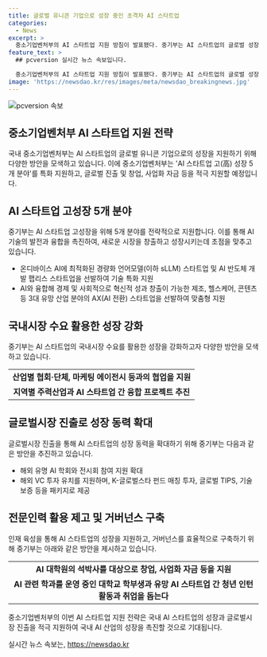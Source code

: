 ```yaml
---
title: 글로벌 유니콘 기업으로 성장 중인 초격차 AI 스타트업
categories:
  - News
excerpt: >
  중소기업벤처부의 AI 스타트업 지원 방침이 발표됐다. 중기부는 AI 스타트업의 글로벌 성장을 위해 맞춤형 지원과 자금 지원 등을 약속하며, AI 산업의 성장을 촉진할 계획이다. 레벨업 전략은 AI 스타트업 고성장 5개 분야를 지원하고, 국내시장 수요를 활용한 성장을 강화하며, 글로벌 시장 진출과 전문인력 활용을 위한 거버넌스를 구축하는 것으로 구성돼 있다. 또한, 올해 온디바이스 AI 챌린지도 추진 중이며, LG전자와의 협업을 통해 유망 스타트업의 기술이 확대될 예정이다. 이를 통해 AI 스타트업들이 경쟁력을 확보하고 글로벌시장에서 선도적인 역할을 할 수 있도록 중기부는 적극적인 지원을 약속했다.
feature_text: >
  ## pcversion 실시간 뉴스 속보입니다.

  중소기업벤처부의 AI 스타트업 지원 방침이 발표됐다. 중기부는 AI 스타트업의 글로벌 성장을 위해 맞춤형 지원과 자금 지원 등을 약속하며, AI 산업의 성장을 촉진할 계획이다. 레벨업 전략은 AI 스타트업 고성장 5개 분야를 지원하고, 국내시장 수요를 활용한 성장을 강화하며, 글로벌 시장 진출과 전문인력 활용을 위한 거버넌스를 구축하는 것으로 구성돼 있다. 또한, 올해 온디바이스 AI 챌린지도 추진 중이며, LG전자와의 협업을 통해 유망 스타트업의 기술이 확대될 예정이다. 이를 통해 AI 스타트업들이 경쟁력을 확보하고 글로벌시장에서 선도적인 역할을 할 수 있도록 중기부는 적극적인 지원을 약속했다.
image: 'https://newsdao.kr/res/images/meta/newsdao_breakingnews.jpg'
---
```


<p><img src="https://newsdao.kr/res/images/meta/newsdao_breakingnews.jpg" alt="pcversion 속보" /></p>

<h2 data-ke-size="size26">중소기업벤처부 AI 스타트업 지원 전략</h2>

<p>국내 중소기업벤처부는 AI 스타트업의 글로벌 유니콘 기업으로의 성장을 지원하기 위해 다양한 방안을 모색하고 있습니다. 이에 중소기업벤처부는 'AI 스타트업 고(高) 성장 5개 분야'를 특화 지원하고, 글로벌 진출 및 창업, 사업화 자금 등을 적극 지원할 예정입니다.</p>

<p data-ke-size="size16"></p>

<h2 data-ke-size="size24">AI 스타트업 고성장 5개 분야</h2>

<p>중기부는 AI 스타트업 고성장을 위해 5개 분야를 전략적으로 지원합니다. 이를 통해 AI 기술의 발전과 융합을 촉진하여, 새로운 시장을 창출하고 성장시키는데 초점을 맞추고 있습니다.</p>

<ul>
  <li>온디바이스 AI에 최적화된 경량화 언어모델(이하 sLLM) 스타트업 및 AI 반도체 개발 팹리스 스타트업을 선발하여 기술 특화 지원</li>
  <li>AI와 융합해 경제 및 사회적으로 혁신적 성과 창출이 가능한 제조, 헬스케어, 콘텐츠 등 3대 유망 산업 분야의 AX(AI 전환) 스타트업을 선발하여 맞춤형 지원</li>
</ul>

<p data-ke-size="size16"></p>

<h2 data-ke-size="size24">국내시장 수요 활용한 성장 강화</h2>

<p>중기부는 AI 스타트업의 국내시장 수요를 활용한 성장을 강화하고자 다양한 방안을 모색하고 있습니다.</p>

<table>
  <tr>
    <td style="text-align: center; height: 17px;"><b>산업별 협회·단체, 마케팅 에이전시 등과의 협업을 지원</b></td>
  </tr>
  <tr>
    <td style="text-align: center; height: 17px;"><b>지역별 주력산업과 AI 스타트업 간 융합 프로젝트 추진</b></td>
  </tr>
</table>

<p data-ke-size="size16"></p>

<h2 data-ke-size="size24">글로벌시장 진출로 성장 동력 확대</h2>

<p>글로벌시장 진출을 통해 AI 스타트업의 성장 동력을 확대하기 위해 중기부는 다음과 같은 방안을 추진하고 있습니다.</p>

<ul>
  <li>해외 유명 AI 학회와 전시회 참여 지원 확대</li>
  <li>해외 VC 투자 유치를 지원하며, K-글로벌스타 펀드 매칭 투자, 글로벌 TIPS, 기술 보증 등을 패키지로 제공</li>
</ul>

<p data-ke-size="size16"></p>

<h2 data-ke-size="size24">전문인력 활용 제고 및 거버넌스 구축</h2>

<p>인재 육성을 통해 AI 스타트업의 성장을 지원하고, 거버넌스를 효율적으로 구축하기 위해 중기부는 아래와 같은 방안을 제시하고 있습니다.</p>

<table>
  <tr>
    <td style="text-align: center; height: 17px;"><b>AI 대학원의 석박사를 대상으로 창업, 사업화 자금 등을 지원</b></td>
  </tr>
  <tr>
    <td style="text-align: center; height: 17px;"><b>AI 관련 학과를 운영 중인 대학교 학부생과 유망 AI 스타트업 간 청년 인턴 활동과 취업을 돕는다</b></td>
  </tr>
</table>

<p data-ke-size="size16"></p>

<p>중소기업벤처부의 이번 AI 스타트업 지원 전략은 국내 AI 스타트업의 성장과 글로벌시장 진출을 적극 지원하여 국내 AI 산업의 성장을 촉진할 것으로 기대됩니다.</p>
실시간 뉴스 속보는, <a href="https://newsdao.kr" rel="dofollow">https://newsdao.kr</a>


